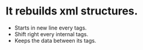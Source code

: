# It rebuilds xml structures.  
  
- Starts in new line every tags.  
- Shift right every internal tags.  
- Keeps the data between its tags.  
